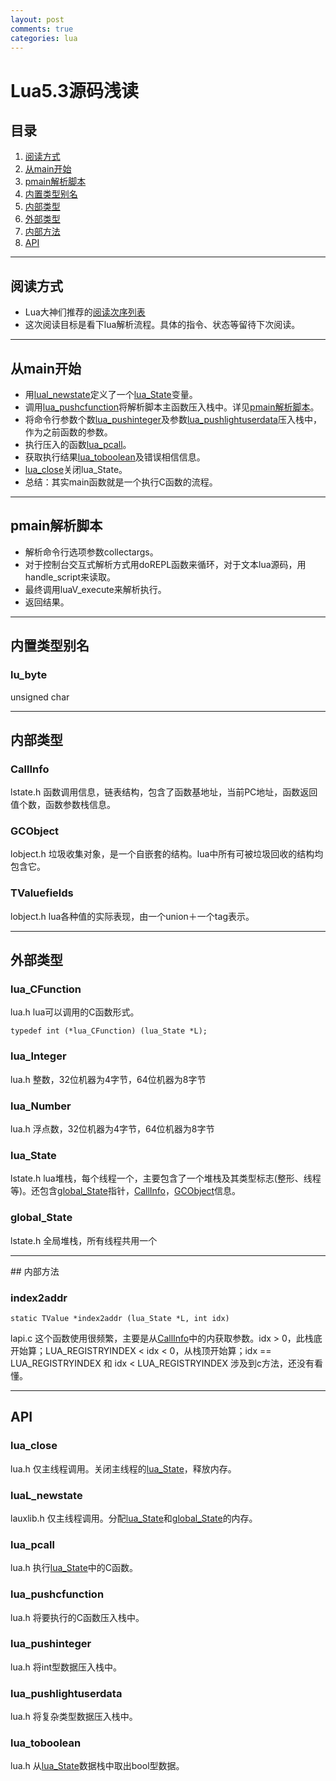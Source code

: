 ```yaml
---
layout: post
comments: true
categories: lua
---
```

# Lua5.3源码浅读

## 目录
1. [阅读方式](#阅读方式)
2. [从main开始](#从main开始)
3. [pmain解析脚本](#pmain解析脚本)
4. [内置类型别名](#内置类型别名)
5. [内部类型](#内部类型)
6. [外部类型](#外部类型)
7. [内部方法](#内部方法)
8. [API](#api)

-------------------------------------------------------

## 阅读方式
- Lua大神们推荐的[阅读次序列表](https://www.reddit.com/comments/63hth/ask_reddit_which_oss_codebases_out_there_are_so/c02pxbp)
- 这次阅读目标是看下lua解析流程。具体的指令、状态等留待下次阅读。


-------------------------------------------------------

## 从main开始
- 用[lual_newstate](#lual_newstate)定义了一个[lua_State](#lua_state)变量。
- 调用[lua_pushcfunction](#lua_pushcfunction)将解析脚本主函数压入栈中。详见[pmain解析脚本](#pmain解析脚本)。
- 将命令行参数个数[lua_pushinteger](#lua_pushinteger)及参数[lua_pushlightuserdata](#lua_pushlightuserdata)压入栈中，作为之前函数的参数。
- 执行压入的函数[lua_pcall](#lua_pcall)。
- 获取执行结果[lua_toboolean](#lua_toboolean)及错误相信信息。
- [lua_close](#lua_close)关闭lua_State。
- 总结：其实main函数就是一个执行C函数的流程。


-------------------------------------------------------

## pmain解析脚本
- 解析命令行选项参数collectargs。
- 对于控制台交互式解析方式用doREPL函数来循环，对于文本lua源码，用handle_script来读取。
- 最终调用luaV_execute来解析执行。
- 返回结果。

-------------------------------------------------------

## 内置类型别名

### lu_byte
unsigned char


-------------------------------------------------------

## 内部类型

### CallInfo
lstate.h 函数调用信息，链表结构，包含了函数基地址，当前PC地址，函数返回值个数，函数参数栈信息。

### GCObject
lobject.h 垃圾收集对象，是一个自嵌套的结构。lua中所有可被垃圾回收的结构均包含它。

### TValuefields
lobject.h lua各种值的实际表现，由一个union＋一个tag表示。


-------------------------------------------------------

## 外部类型

### lua_CFunction
lua.h lua可以调用的C函数形式。

    typedef int (*lua_CFunction) (lua_State *L);

### lua_Integer
lua.h 整数，32位机器为4字节，64位机器为8字节

### lua_Number
lua.h 浮点数，32位机器为4字节，64位机器为8字节

### lua_State
lstate.h lua堆栈，每个线程一个，主要包含了一个堆栈及其类型标志(整形、线程等)。还包含[global_State](#global_state)指针，[CallInfo](#callinfo)，[GCObject](#gcobject)信息。

### global_State
lstate.h 全局堆栈，所有线程共用一个


-------------------------------------------------------
<span id='内部方法'/>
## 内部方法

### index2addr

    static TValue *index2addr (lua_State *L, int idx)

lapi.c 这个函数使用很频繁，主要是从[CallInfo](#callinfo)中的内获取参数。idx > 0，此栈底开始算；LUA_REGISTRYINDEX < idx < 0，从栈顶开始算；idx == LUA_REGISTRYINDEX 和 idx < LUA_REGISTRYINDEX 涉及到c方法，还没有看懂。


-------------------------------------------------------

## API

### lua_close
lua.h 仅主线程调用。关闭主线程的[lua_State](#lua_state)，释放内存。

### luaL_newstate
lauxlib.h 仅主线程调用。分配[lua_State](#lua_state)和[global_State](#global_state)的内存。

### lua_pcall
lua.h 执行[lua_State](#lua_state)中的C函数。

### lua_pushcfunction
lua.h 将要执行的C函数压入栈中。

### lua_pushinteger
lua.h 将int型数据压入栈中。

### lua_pushlightuserdata
lua.h 将复杂类型数据压入栈中。

### lua_toboolean
lua.h 从[lua_State](#lua_state)数据栈中取出bool型数据。
